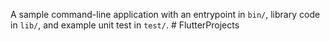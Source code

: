 A sample command-line application with an entrypoint in `bin/`, library code
in `lib/`, and example unit test in `test/`.
#   F l u t t e r P r o j e c t s  
 